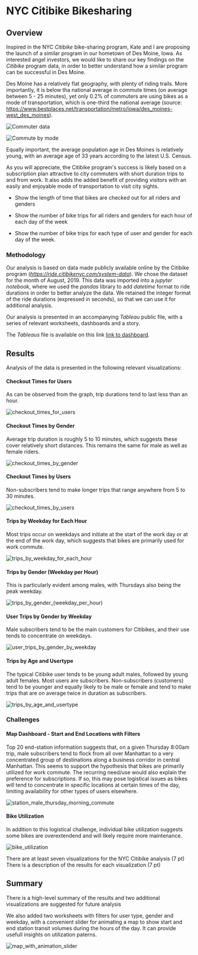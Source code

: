 # NYC Citibike Bikesharing

## Overview

Inspired in the NYC *Citibike* bike-sharing program, Kate and I are proposing the launch of a similar program in our hometown of Des Moine, Iowa. As interested angel investors, we would like to share our key findings on the *Citibike* program data, in order to better understand how a similar program can be successful in Des Moine.

Des Moine has a relatively flat geography, with plenty of riding trails. More importantly, it is below tha national average in commute times (on average between 5 - 25 minutes), yet only 0.2% of commuters are using bikes as a mode of transportation, which is one-third the national average (source: https://www.bestplaces.net/transportation/metro/iowa/des_moines-west_des_moines). 

![Commuter data](Resources/images/des_moines_commute_data.png)

![Commute by mode](Resources/images/des_moines_commute_type.png)


Equally important, the average population age in Des Moines is relatively young, with an average age of 33 years according to the latest U.S. Census.

As you will appreciate, the Citibike program's success is likely based on a subscription plan attractive to city commuters with short duration trips to and from work. It also adds the added benefit of providing visitors with an easily and enjoyable mode of transportation to visit city sights.


* Show the length of time that bikes are checked out for all riders and genders

* Show the number of bike trips for all riders and genders for each hour of each day of the week

* Show the number of bike trips for each type of user and gender for each day of the week.

### Methodology

Our analysis is based on data made publicly available online by the Citibike program (*https://ride.citibikenyc.com/system-data*). We chose the dataset for the month of August, 2019. This data was imported into a *jupyter notebook*, where we used the *pandas* library to add *datetime* format to ride durations in order to better analyze the data. We retained the integer format of the ride durations (expressed in seconds), so that we can use it for additional analysis.

Our analysis is presented in an accompanying *Tableau* public file, with a series of relevant worksheets, dashboards and a story.

The *Tableaus* file is available on this link [link to dashboard](https://public.tableau.com/app/profile/ignacio.guerra/viz/NYCCitibikeChallenge_16368699626060/NYCCitibikes?publish=yes "NYC Citibike Challenge").


## Results

Analysis of the data is presented in the following relevant visualizations:

#### Checkout Times for Users

As can be observed from the graph, trip durations tend to last less than an hour.

![checkout_times_for_users](Resources/images/checkout_times_for_users.png)

#### Checkout Times by Gender

Average trip duration is roughly 5 to  10 minutes, which suggests these cover relatively short distances. This remains the same for male as well as  female riders.

![checkout_times_by_gender](Resources/images/checkout_times_by_gender.png)

#### Checkout Times by Users

Non-subscribers tend to make longer trips that range anywhere from 5 to 30 minutes.

![checkout_times_by_users](Resources/images/checkout_times_by_users.png)

#### Trips by Weekday for Each Hour

Most trips occur on weekdays and initiate at the start of the work day or at the end of the work day, which suggests that bikes are primarily used for work commute.

![trips_by_weekday_for_each_hour](Resources/images/trips_by_weekday_for_each_hour.png)

#### Trips by Gender (Weekday per Hour)

This is particularly evident among males, with Thursdays also being the peak weekday.

![trips_by_gender_(weekday_per_hour)](Resources/images/trips_by_gender_(weekday_per_hour).png)

#### User Trips by Gender by Weekday

Male subscribers tend to be the main customers for Citibikes, and their use tends to concentrate on weekdays.

![user_trips_by_gender_by_weekday](Resources/images/user_trips_by_gender_by_weekday.png)

#### Trips by Age and Usertype

The typical Citibike user tends to be young adult males, followed by young adult females. Most users are subscribers. Non-subscribers (customers) tend to be younger and equally likely to be male or female and tend to make trips that are on average twice in duration as subscribers.

![trips_by_age_and_usertype](Resources/images/trips_by_age_and_usertype)

### Challenges

#### Map Dashboard - Start and End Locations with Filters

Top 20 end-station information suggests that, on a given Thursday 8:00am trip, male subscribers tend to flock from all over Manhattan to a very concentrated group of destinations along a business corridor in central Manhattan. This seems to support the hypothesis that bikes are primarily utilized for work commute. The recurring need/use would also explain the preference for subscriptions. If so, this may pose logistical issues as bikes will tend to concentrate in specific locations at certain times of the day, limiting availability for other types of users elsewhere.

![station_male_thursday_morning_commute](Resources/images/station_male_thursday_morning_commute.png)

#### Bike Utilization

In addition to this logistical challenge, individual bike utilization suggests some bikes are overextendend and will likely require more maintenance.

![bike_utilization](Resources/images/bike_utilization.png)


There are at least seven visualizations for the NYC Citibike analysis (7 pt)
There is a description of the results for each visualization (7 pt)


## Summary






There is a high-level summary of the results and two additional visualizations are suggested for future analysis 

We also added two worksheets with filters for user type, gender and weekday, with a convenient slider for animating a map to show start and end station transit volumes during the hours of the day. It can provide usefull insights on utilization paterns.

![map_with_animation_slider](Resources/images/map_with_animation_slider.png)




